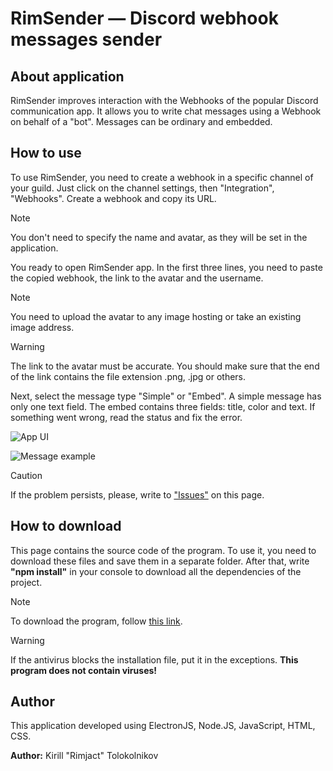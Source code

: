 # RimSender — Discord webhook messages sender

## About application
RimSender improves interaction with the Webhooks of the popular Discord communication app. It allows you to write chat messages using a Webhook on behalf of a "bot". Messages can be ordinary and embedded.

## How to use
To use RimSender, you need to create a webhook in a specific channel of your guild. Just click on the channel settings, then "Integration", "Webhooks". Create a webhook and copy its URL.

> [!NOTE]
> You don't need to specify the name and avatar, as they will be set in the application.

You ready to open RimSender app. In the first three lines, you need to paste the copied webhook, the link to the avatar and the username.

> [!NOTE]
> You need to upload the avatar to any image hosting or take an existing image address.

> [!WARNING]
> The link to the avatar must be accurate. You should make sure that the end of the link contains the file extension .png, .jpg or others.

Next, select the message type "Simple" or "Embed". A simple message has only one text field. The embed contains three fields: title, color and text.
If something went wrong, read the status and fix the error.

![App UI](https://i.imgur.com/52DZsvd.png)

![Message example](https://i.imgur.com/TfyHZWl.png)

> [!CAUTION]
> If the problem persists, please, write to ["Issues"](https://github.com/Rimjact/RimSender-Discord-webhook-messages-sender/issues) on this page.

## How to download
This page contains the source code of the program. To use it, you need to download these files and save them in a separate folder. After that, write **"npm install"** in your console to download all the dependencies of the project.

>[!NOTE]
> To download the program, follow [this link](https://github.com/Rimjact/RimSender-Discord-webhook-messages-sender/releases).

> [!WARNING]
> If the antivirus blocks the installation file, put it in the exceptions. **__This program does not contain viruses!__**

## Author
This application developed using ElectronJS, Node.JS, JavaScript, HTML, CSS.

**Author:** Kirill "Rimjact" Tolokolnikov
